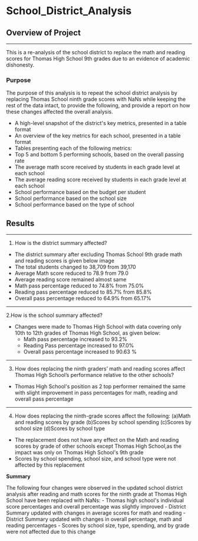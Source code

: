 # School_District_Analysis

## **Overview of Project**
---
This is a re-analysis of the school district  to replace the math and reading scores for Thomas High School 9th grades due to an evidence of academic dishonesty.

### **Purpose**

The purpose of this analysis is to repeat the school district analysis by replacing Thomas School ninth grade scores with NaNs while keeping the rest of the data intact, to provide the following, and provide a report on how these changes affected the overall analysis.

- A high-level snapshot of the district's key metrics, presented in a table format
- An overview of the key metrics for each school, presented in a table format
- Tables presenting each of the following metrics:
- Top 5 and bottom 5 performing schools, based on the overall passing rate
- The average math score received by students in each grade level at each school
- The average reading score received by students in each grade level at each school
- School performance based on the budget per student
- School performance based on the school size 
- School performance based on the type of school

## **Results**
---

1. How is the district summary affected?

- The district summary after excluding  Thomas School 9th grade math and reading scores is given below
image
- The total students changed to 38,709 from 39,170
- Average Math score reduced to 78.9 from 79.0
- Average reading score remained almost same
- Math pass percentage reduced to 74.8% from 75.0%
- Reading pass percentage reduced to 85.7% from 85.8%
- Overall pass percentage reduced to 64.9%  from 65.17%
---
2.How is the school summary affected?

- Changes were made to Thomas High School with data covering only 10th to 12th grades of Thomas High School, as given below:
	- Math pass percentage increased to 93.2%
	- Reading Pass percentage increased to 97.0%
	- Overall pass percentage increased to 90.63 %
---
3. How does replacing the ninth graders’ math and reading scores affect Thomas High School’s performance relative to the other schools?

- Thomas High School's position as 2 top performer remained the same with slight improvement in pass percentages for math, reading and overall pass percentage
---
4. How does replacing the ninth-grade scores affect the following:
	(a)Math and reading scores by grade
	(b)Scores by school spending
	(c)Scores by school size
	(d)Scores by school type

- The replacement does not have any effect on the Math and reading scores by grade of other schools except Thomas High School,as the impact was only on Thomas High School's 9th grade
- Scores by school spending, school size, and school type were not affected by this replacement 

**Summary** 

The following four changes were observed in the updated school district analysis after reading and math scores for the ninth grade at Thomas High School have been replaced with NaNs:
	- Thomas high school's individual score percentages and overall percentage was slightly improved
	- District Summary updated with changes in average scores for math and reading
	- District Summary updated with changes in overall percentage, math and reading percentages
	- Scores by school size, type, spending, and by grade were not affected due to this change
